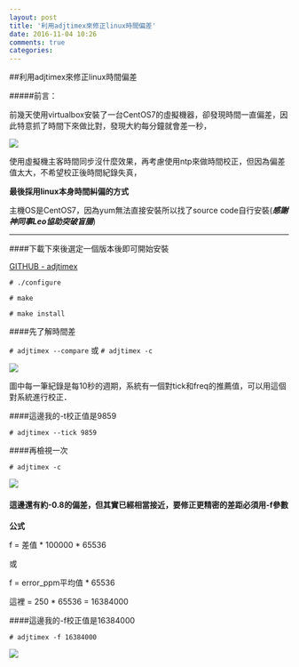 ```yaml
---
layout: post
title: '利用adjtimex來修正linux時間偏差'
date: 2016-11-04 10:26
comments: true
categories: 
---
```

##利用adjtimex來修正linux時間偏差

#####前言：

前幾天使用virtualbox安裝了一台CentOS7的虛擬機器，卻發現時間一直偏差，因此特意抓了時間下來做比對，發現大約每分鐘就會差一秒，

<img desc="" src="//imagehosting.rickyfun.net/201609/M11-A01-01.jpg">

使用虛擬機主客時間同步沒什麼效果，再考慮使用ntp來做時間校正，但因為偏差值太大，不希望校正後時間紀錄失真，

**最後採用linux本身時間糾偏的方式**

主機OS是CentOS7，因為yum無法直接安裝所以找了source code自行安裝(***感謝神同事Leo協助突破盲腸***)

---

####下載下來後選定一個版本後即可開始安裝

[GITHUB - adjtimex](https://github.com/rogers0/adjtimex/tree/master)

`# ./configure`

`# make`

`# make install`

####先了解時間差

`# adjtimex --compare` 或 `# adjtimex -c`

<img desc="" src="//imagehosting.rickyfun.net/201609/M11-A01-02.jpg">

圖中每一筆紀錄是每10秒的週期，系統有一個對tick和freq的推薦值，可以用這個對系統進行校正．

####這邊我的-t校正值是9859

`# adjtimex --tick 9859`

####再檢視一次

`# adjtimex -c`

<img desc="" src="//imagehosting.rickyfun.net/201609/M11-A01-03.jpg">

#### 這邊還有約-0.8的偏差，但其實已經相當接近，要修正更精密的差距必須用-f參數

**公式**

f = 差值 * 100000 * 65536

或

f = error_ppm平均值 * 65536

這裡 = 250 * 65536 = 16384000

####這邊我的-f校正值是16384000

`# adjtimex -f 16384000`

<img desc="" src="//imagehosting.rickyfun.net/201609/M11-A01-04.jpg">

